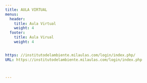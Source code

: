 ```yaml
---
title: AULA VIRTUAL
menus:
  header:
    title: Aula Virtual
    weight: 4
  footer:
    title: Aula Virual
    weight: 4


https: //institutodelambiente.milaulas.com/login/index.php/
URL: https://institutodelambiente.milaulas.com/login/index.php



---
```

